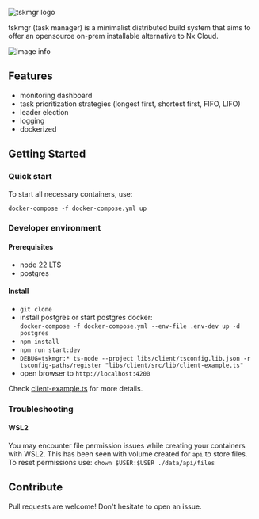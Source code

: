![tskmgr logo](./docs/assets/logo/web/svg/color-logo-with-background.svg)

tskmgr (task manager) is a minimalist distributed build system that aims to offer an opensource on-prem installable alternative to Nx Cloud.

![image info](./docs/assets/tskmgr.gif)

## Features

- monitoring dashboard
- task prioritization strategies (longest first, shortest first, FIFO, LIFO)
- leader election
- logging
- dockerized

## Getting Started

### Quick start

To start all necessary containers, use:

```shell
docker-compose -f docker-compose.yml up
```

### Developer environment

#### Prerequisites

- node 22 LTS
- postgres

#### Install

- `git clone`
- install postgres or start postgres docker:  
  `docker-compose -f docker-compose.yml --env-file .env-dev up -d postgres`
- `npm install`
- `npm run start:dev`
- `DEBUG=tskmgr:* ts-node --project libs/client/tsconfig.lib.json -r tsconfig-paths/register "libs/client/src/lib/client-example.ts"`
- open browser to `http://localhost:4200`

Check [client-example.ts](./libs/client/src/lib/client-example.ts) for more details.

### Troubleshooting

#### WSL2

You may encounter file permission issues while creating your containers with WSL2.
This has been seen with volume created for `api` to store files.  
To reset permissions use: `chown $USER:$USER ./data/api/files`

## Contribute

Pull requests are welcome! Don't hesitate to open an issue.
